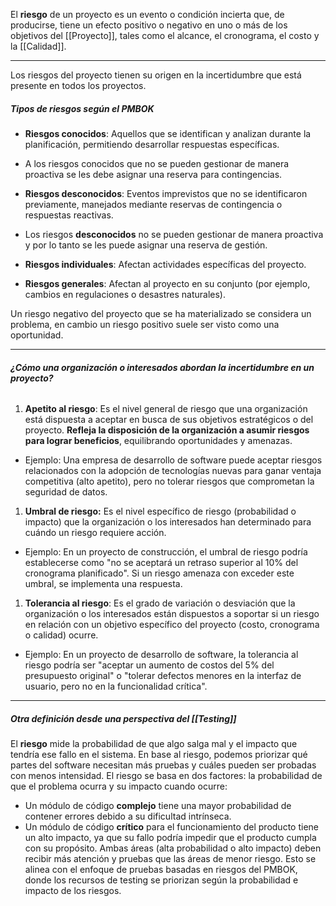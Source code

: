 El **riesgo** de un proyecto es un evento o condición incierta que, de producirse, tiene un efecto positivo o negativo en uno o más de los objetivos del [[Proyecto]], tales como el alcance, el cronograma, el costo y la [[Calidad]].
****
Los riesgos del proyecto tienen su origen en la incertidumbre que está presente en todos los proyectos.
##### **Tipos de riesgos según el PMBOK**
- **Riesgos conocidos**: Aquellos que se identifican y analizan durante la planificación, permitiendo desarrollar respuestas específicas.
- A los riesgos conocidos que no se pueden gestionar de manera proactiva se les debe asignar una reserva para contingencias.

- **Riesgos desconocidos**: Eventos imprevistos que no se identificaron previamente, manejados mediante reservas de contingencia o respuestas reactivas.
- Los riesgos **desconocidos** no se pueden gestionar de manera proactiva y por lo tanto se les puede asignar una reserva de gestión. 

- **Riesgos individuales**: Afectan actividades específicas del proyecto.

- **Riesgos generales**: Afectan al proyecto en su conjunto (por ejemplo, cambios en regulaciones o desastres naturales).

Un riesgo negativo del proyecto que se ha materializado se considera un problema, en cambio un riesgo positivo suele ser visto como una oportunidad.
****
###### **¿Cómo una organización o interesados abordan la incertidumbre en un proyecto?**
1. **Apetito al riesgo**: Es el nivel general de riesgo que una organización está dispuesta a aceptar en busca de sus objetivos estratégicos o del proyecto. **Refleja la disposición de la organización a asumir riesgos para lograr beneficios**, equilibrando oportunidades y amenazas.
- Ejemplo: Una empresa de desarrollo de software puede aceptar riesgos relacionados con la adopción de tecnologías nuevas para ganar ventaja competitiva (alto apetito), pero no tolerar riesgos que comprometan la seguridad de datos.

1. **Umbral de riesgo:** Es el nivel específico de riesgo (probabilidad o impacto) que la organización o los interesados han determinado para cuándo un riesgo requiere acción.
- Ejemplo: En un proyecto de construcción, el umbral de riesgo podría establecerse como "no se aceptará un retraso superior al 10% del cronograma planificado". Si un riesgo amenaza con exceder este umbral, se implementa una respuesta.

1. **Tolerancia al riesgo**: Es el grado de variación o desviación que la organización o los interesados están dispuestos a soportar si un riesgo en relación con un objetivo específico del proyecto (costo, cronograma o calidad) ocurre.
- Ejemplo: En un proyecto de desarrollo de software, la tolerancia al riesgo podría ser "aceptar un aumento de costos del 5% del presupuesto original" o "tolerar defectos menores en la interfaz de usuario, pero no en la funcionalidad crítica".
****
##### **Otra definición desde una perspectiva del [[Testing]]**
El **riesgo** mide la probabilidad de que algo salga mal y el impacto que tendría ese fallo en el sistema. En base al riesgo, podemos priorizar qué partes del software necesitan más pruebas y cuáles pueden ser probadas con menos intensidad.
El riesgo se basa en dos factores: la probabilidad de que el problema ocurra y su impacto cuando ocurre:
- Un módulo de código **complejo** tiene una mayor probabilidad de contener errores debido a su dificultad intrínseca.
- Un módulo de código **crítico** para el funcionamiento del producto tiene un alto impacto, ya que su fallo podría impedir que el producto cumpla con su propósito.
Ambas áreas (alta probabilidad o alto impacto) deben recibir más atención y pruebas que las áreas de menor riesgo. Esto se alinea con el enfoque de pruebas basadas en riesgos del PMBOK, donde los recursos de testing se priorizan según la probabilidad e impacto de los riesgos.

